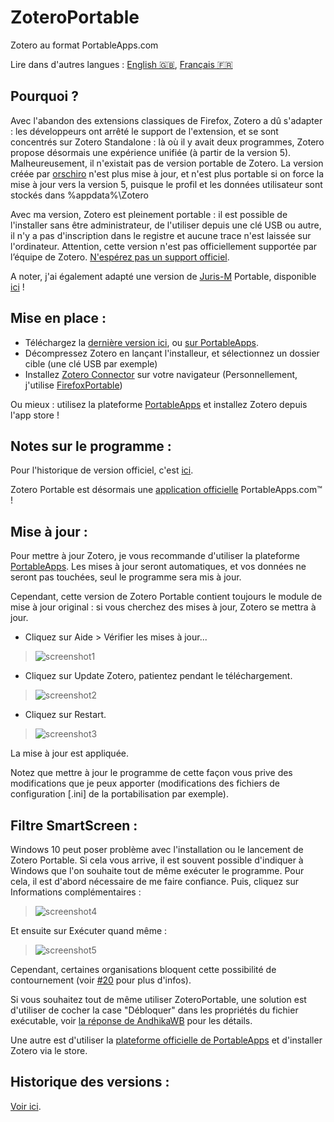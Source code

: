 # ZoteroPortable
Zotero au format PortableApps.com

Lire dans d'autres langues : [English 🇬🇧](README.md), [Français 🇫🇷](README.fr.md)  
  
## Pourquoi ?

Avec l'abandon des extensions classiques de Firefox, Zotero a dû s'adapter : les développeurs ont arrêté le support de l'extension, et se sont concentrés sur Zotero Standalone : là où il y avait deux programmes, Zotero propose désormais une expérience unifiée (à partir de la version 5).
Malheureusement, il n'existait pas de version portable de Zotero. La version créée par [orschiro](https://portableapps.com/node/36565) n'est plus mise à jour, et n'est plus portable si on force la mise à jour vers la version 5, puisque le profil et les données utilisateur sont stockés dans %appdata%\\Zotero

Avec ma version, Zotero est pleinement portable : il est possible de l'installer sans être administrateur, de l'utiliser depuis une clé USB ou autre, il n'y a pas d'inscription dans le registre et aucune trace n'est laissée sur l'ordinateur.
Attention, cette version n'est pas officiellement supportée par l’équipe de Zotero. [N'espérez pas un support officiel](https://forums.zotero.org/discussion/64050/5-0-portable-zotero).

A noter, j'ai également adapté une version de [Juris-M](https://juris-m.github.io/) Portable, disponible [ici](https://github.com/pedrom34/JurisMPortable) !

## Mise en place :

- Téléchargez la [dernière version ici](https://github.com/pedrom34/ZoteroPortable/releases), ou [sur PortableApps](https://portableapps.com/apps/office/zotero-portable).
- Décompressez Zotero en lançant l'installeur, et sélectionnez un dossier cible (une clé USB par exemple)
- Installez [Zotero Connector](https://www.zotero.org/download/) sur votre navigateur (Personnellement, j'utilise [FirefoxPortable](https://portableapps.com/apps/internet/firefox_portable/localization))

Ou mieux : utilisez la plateforme [PortableApps](https://portableapps.com/download) et installez Zotero depuis l'app store !

## Notes sur le programme :

Pour l'historique de version officiel, c'est [ici](https://www.zotero.org/support/changelog).

Zotero Portable est désormais une [application officielle](https://portableapps.com/news/2022-04-12--zotero-portable-6.0.4-released) PortableApps.com™ !

## Mise à jour :

Pour mettre à jour Zotero, je vous recommande d'utiliser la plateforme [PortableApps](https://portableapps.com/download). Les mises à jour seront automatiques, et vos données ne seront pas touchées, seul le programme sera mis à jour.

Cependant, cette version de Zotero Portable contient toujours le module de mise à jour original : si vous cherchez des mises à jour, Zotero se mettra à jour.

- Cliquez sur Aide > Vérifier les mises à jour...

> ![screenshot1](https://i.imgur.com/kjEaErP.png)

- Cliquez sur Update Zotero, patientez pendant le téléchargement.

> ![screenshot2](https://i.imgur.com/bih4XXl.png)

- Cliquez sur Restart.

> ![screenshot3](https://i.imgur.com/DBuC3vf.png)

La mise à jour est appliquée.

Notez que mettre à jour le programme de cette façon vous prive des modifications que je peux apporter (modifications des fichiers de configuration \[.ini\] de la portabilisation par exemple).

## Filtre SmartScreen :

Windows 10 peut poser problème avec l'installation ou le lancement de Zotero Portable. Si cela vous arrive, il est souvent possible d'indiquer à Windows que l'on souhaite tout de même exécuter le programme. Pour cela, il est d'abord nécessaire de me faire confiance. Puis, cliquez sur Informations complémentaires :

> ![screenshot4](https://i.imgur.com/CY8S5Hb.png)

Et ensuite sur Exécuter quand même :

> ![screenshot5](https://i.imgur.com/7kOC96A.png)

Cependant, certaines organisations bloquent cette possibilité de contournement (voir [#20](https://github.com/pedrom34/ZoteroPortable/issues/20) pour plus d'infos).

Si vous souhaitez tout de même utiliser ZoteroPortable, une solution est d'utiliser de cocher la case "Débloquer" dans les propriétés du fichier exécutable, voir [la réponse de AndhikaWB](https://github.com/pedrom34/ZoteroPortable/issues/20#issuecomment-854317929) pour les détails.

Une autre est d'utiliser la [plateforme officielle de PortableApps](https://portableapps.com/download) et d'installer Zotero via le store.
  
Historique des versions :
----
[Voir ici](changelog.fr.md).
